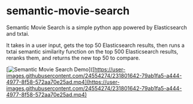 # semantic-movie-search
Semantic Movie Search is a simple python app powered by Elasticsearch and txtai. 

It takes in a user input, gets the top 50 Elasticsearch results, then runs a txtai semantic similarity function on the top 500 Elasticsearch results, reranks them, and returns the new top 50 to compare.

[![Semantic Movie Search Demo](https://user-images.githubusercontent.com/24554274/231297754-a6b53e28-77e4-4c97-b3f1-acfc47f9bb49.gif)]([https://user-images.githubusercontent.com/24554274/231801642-79ab1fa5-a444-4977-8f58-572aa70e25ad.mp4](https://user-images.githubusercontent.com/24554274/231801642-79ab1fa5-a444-4977-8f58-572aa70e25ad.mp4)
